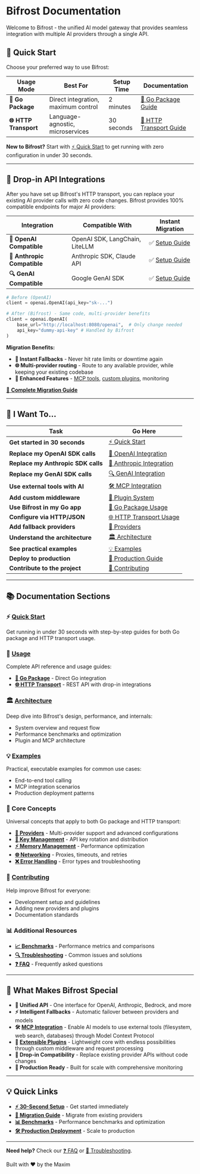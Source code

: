 # Bifrost Documentation

Welcome to Bifrost - the unified AI model gateway that provides seamless integration with multiple AI providers through a single API.

## 🚀 Quick Start

Choose your preferred way to use Bifrost:

| Usage Mode            | Best For                            | Setup Time | Documentation                                           |
| --------------------- | ----------------------------------- | ---------- | ------------------------------------------------------- |
| **🔧 Go Package**     | Direct integration, maximum control | 2 minutes  | [📖 Go Package Guide](quickstart/go-package.md)         |
| **🌐 HTTP Transport** | Language-agnostic, microservices    | 30 seconds | [📖 HTTP Transport Guide](quickstart/http-transport.md) |

**New to Bifrost?** Start with [⚡ Quick Start](quickstart/) to get running with zero configuration in under 30 seconds.

---

## 🔄 Drop-in API Integrations

After you have set up Bifrost's HTTP transport, you can replace your existing AI provider calls with zero code changes. Bifrost provides 100% compatible endpoints for major AI providers:

| Integration                 | Compatible With                | Instant Migration                                                           |
| --------------------------- | ------------------------------ | --------------------------------------------------------------------------- |
| **🤖 OpenAI Compatible**    | OpenAI SDK, LangChain, LiteLLM | ✅ [Setup Guide](usage/http-transport/integrations/openai-compatible.md)    |
| **🧠 Anthropic Compatible** | Anthropic SDK, Claude API      | ✅ [Setup Guide](usage/http-transport/integrations/anthropic-compatible.md) |
| **🔍 GenAI Compatible**     | Google GenAI SDK               | ✅ [Setup Guide](usage/http-transport/integrations/genai-compatible.md)     |

```python
# Before (OpenAI)
client = openai.OpenAI(api_key="sk-...")

# After (Bifrost) - Same code, multi-provider benefits
client = openai.OpenAI(
    base_url="http://localhost:8080/openai",  # Only change needed
    api_key="dummy-api-key" # Handled by Bifrost
)
```

**Migration Benefits:**

- **🔄 Instant Fallbacks** - Never hit rate limits or downtime again
- **🌐 Multi-provider routing** - Route to any available provider, while keeping your existing codebase
- **🚀 Enhanced Features** - [MCP tools](mcp.md), [custom plugins](plugins.md), monitoring

[📖 **Complete Migration Guide**](usage/http-transport/integrations/migration-guide.md)

---

## 🎯 I Want To...

| Task                               | Go Here                                                                               |
| ---------------------------------- | ------------------------------------------------------------------------------------- |
| **Get started in 30 seconds**      | [⚡ Quick Start](quickstart/)                                                         |
| **Replace my OpenAI SDK calls**    | [🔄 OpenAI Integration](usage/http-transport/integrations/openai-compatible.md)       |
| **Replace my Anthropic SDK calls** | [🧠 Anthropic Integration](usage/http-transport/integrations/anthropic-compatible.md) |
| **Replace my GenAI SDK calls**     | [🔍 GenAI Integration](usage/http-transport/integrations/genai-compatible.md)         |
| **Use external tools with AI**     | [🛠️ MCP Integration](mcp.md)                                                          |
| **Add custom middleware**          | [🔌 Plugin System](plugins.md)                                                        |
| **Use Bifrost in my Go app**       | [🔧 Go Package Usage](usage/go-package/)                                              |
| **Configure via HTTP/JSON**        | [🌐 HTTP Transport Usage](usage/http-transport/)                                      |
| **Add fallback providers**         | [🔄 Providers](usage/providers.md)                                                    |
| **Understand the architecture**    | [🏛️ Architecture](architecture/)                                                      |
| **See practical examples**         | [💡 Examples](examples/)                                                              |
| **Deploy to production**           | [🚀 Production Guide](usage/http-transport/configuration/)                            |
| **Contribute to the project**      | [🤝 Contributing](contributing/)                                                      |

---

## 📚 Documentation Sections

### ⚡ [Quick Start](quickstart/)

Get running in under 30 seconds with step-by-step guides for both Go package and HTTP transport usage.

### 📖 [Usage](usage/)

Complete API reference and usage guides:

- **[🔧 Go Package](usage/go-package/)** - Direct Go integration
- **[🌐 HTTP Transport](usage/http-transport/)** - REST API with drop-in integrations

### 🏛️ [Architecture](architecture/)

Deep dive into Bifrost's design, performance, and internals:

- System overview and request flow
- Performance benchmarks and optimization
- Plugin and MCP architecture

### 💡 [Examples](examples/)

Practical, executable examples for common use cases:

- End-to-end tool calling
- MCP integration scenarios
- Production deployment patterns

### 🔧 Core Concepts

Universal concepts that apply to both Go package and HTTP transport:

- **[🔗 Providers](usage/providers.md)** - Multi-provider support and advanced configurations
- **[🔑 Key Management](usage/key-management.md)** - API key rotation and distribution
- **[⚡ Memory Management](usage/memory-management.md)** - Performance optimization
- **[🌐 Networking](usage/networking.md)** - Proxies, timeouts, and retries
- **[❌ Error Handling](usage/errors.md)** - Error types and troubleshooting

### 🤝 [Contributing](contributing/)

Help improve Bifrost for everyone:

- Development setup and guidelines
- Adding new providers and plugins
- Documentation standards

### 📊 Additional Resources

- **[📈 Benchmarks](benchmarks.md)** - Performance metrics and comparisons
- **[🔍 Troubleshooting](troubleshooting.md)** - Common issues and solutions
- **[❓ FAQ](faq.md)** - Frequently asked questions

---

## 🌟 What Makes Bifrost Special

- **🔄 Unified API** - One interface for OpenAI, Anthropic, Bedrock, and more
- **⚡ Intelligent Fallbacks** - Automatic failover between providers and models
- **🛠️ [MCP Integration](mcp.md)** - Enable AI models to use external tools (filesystem, web search, databases) through Model Context Protocol
- **🔌 [Extensible Plugins](plugins.md)** - Lightweight core with endless possibilities through custom middleware and request processing
- **🎯 Drop-in Compatibility** - Replace existing provider APIs without code changes
- **🚀 Production Ready** - Built for scale with comprehensive monitoring

---

## 💡 Quick Links

- **[⚡ 30-Second Setup](quickstart/)** - Get started immediately
- **[🔄 Migration Guide](usage/http-transport/integrations/migration-guide.md)** - Migrate from existing providers
- **[📊 Benchmarks](benchmarks.md)** - Performance benchmarks and optimization
- **[🛠️ Production Deployment](usage/http-transport/configuration/)** - Scale to production

---

**Need help?** Check our [❓ FAQ](faq.md) or [🔧 Troubleshooting](troubleshooting.md).

Built with ❤️ by the Maxim
